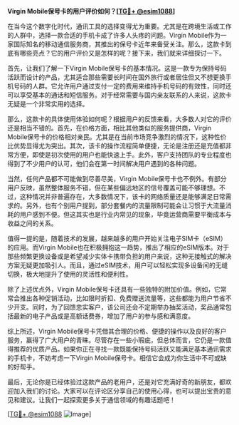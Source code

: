 **Virgin Mobile保号卡的用户评价如何？[[TG💪+ @esim1088](https://t.me/s/esim1088)]**

在当今这个数字化时代，通讯工具的选择变得尤为重要。尤其是在跨境生活或工作的人群中，选择一款合适的手机卡成了许多人头疼的问题。Virgin Mobile作为一家国际知名的移动通信服务商，其推出的保号卡近年来备受关注。那么，这款卡到底有哪些亮点？它的用户评价又是怎样的呢？接下来，我们就来详细探讨一下。

首先，让我们了解一下Virgin Mobile保号卡的基本情况。这是一款专为保持号码活跃而设计的产品，尤其适合那些需要长时间在国外旅行或者居住但又不想更换手机号码的人群。它允许用户通过支付一定的费用来维持手机号码的有效性，同时还可以享受基本的通话和短信服务。对于经常需要与国内亲友联系的人来说，这款卡无疑是一个非常实用的选择。

那么，这款卡的具体使用体验如何呢？根据用户的反馈来看，大多数人对它的评价还是相当不错的。首先，在价格方面，相比其他类似的服务提供商，Virgin Mobile保号卡的价格相对亲民。尤其是在当前市场竞争激烈的情况下，这种性价比优势显得尤为突出。其次，该卡的操作流程简单便捷，无论是注册还是充值都非常方便，即使是初次使用的用户也能快速上手。此外，客户支持团队的专业程度也得到了不少用户的认可，他们会在第一时间解决用户遇到的各种问题。

当然，任何产品都不可能做到尽善尽美，Virgin Mobile保号卡也不例外。有部分用户反映，虽然整体服务不错，但在某些偏远地区的信号覆盖可能不够理想。不过，这种情况并非普遍存在，大多数情况下，该卡的网络质量还是能够满足日常需求的。另外，也有个别用户提到，部分套餐内的流量限制可能会让习惯于大流量消耗的用户感到不便。但这其实也是行业内常见的现象，毕竟运营商需要平衡成本与收益之间的关系。

值得一提的是，随着技术的发展，越来越多的用户开始关注电子SIM卡（eSIM）的应用。而Virgin Mobile也在积极拥抱这一趋势，推出了相应的eSIM版本。对于那些频繁更换设备或是希望减少实体卡携带负担的用户来说，这种无接触式的解决方案无疑更加吸引人。而且，通过eSIM技术，用户可以轻松实现多设备间的无缝切换，极大地提升了使用的灵活性和便利性。

除了上述优点外，Virgin Mobile保号卡还具有一些独特的附加价值。例如，它常常会推出各种促销活动，比如限时折扣、免费赠送流量等，这些都能为用户节省不少开支。同时，为了回馈忠实客户，该公司还会不定期举办抽奖活动，奖品通常包括最新的电子产品或是高额话费券，增加了用户的参与感和满意度。

综上所述，Virgin Mobile保号卡凭借其合理的价格、便捷的操作以及良好的客户服务，赢得了广大用户的青睐。尽管存在一些小瑕疵，但总体而言，它仍是一款值得推荐的优质产品。如果你正在寻找一款既能保持号码活跃又能满足基本通讯需求的手机卡，不妨考虑一下Virgin Mobile保号卡。相信它会成为你生活中不可或缺的好帮手。

最后，无论你是已经体验过这款产品的老用户，还是对它充满好奇的新朋友，都欢迎加入我们的讨论。大家可以在评论区分享自己的使用心得，也可以提出宝贵的意见和建议。让我们一起探索更多关于通信领域的有趣话题吧！

[[TG💪+ @esim1088](https://t.me/s/esim1088) ![Image](https://i.postimg.cc/4NQfJmqS/Snipaste-2025-05-13-00-14-12.png)]